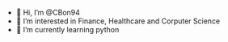 - 👋 Hi, I’m @CBon94
- 👀 I’m interested in Finance, Healthcare and Corputer Science
- 🌱 I’m currently learning python


<!---
CBon94/CBon94 is a ✨ special ✨ repository because its `README.md` (this file) appears on your GitHub profile.
You can click the Preview link to take a look at your changes.
--->
